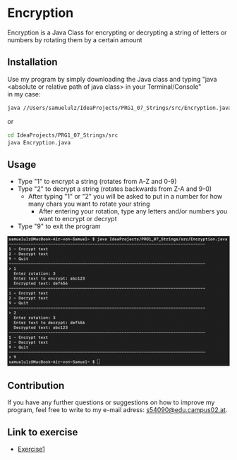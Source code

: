 # Encryption

Encryption is a Java Class for encrypting or decrypting a string of letters or numbers by rotating them by a certain amount

## Installation

Use my program by simply downloading the Java class and typing \"java \<absolute or relative path of java class\> in your Terminal/Console\"\
in my case:
```bash
java //Users/samuelulz/IdeaProjects/PRG1_07_Strings/src/Encryption.java
```
or
```bash
cd IdeaProjects/PRG1_07_Strings/src
java Encryption.java
```

## Usage

- Type \"1\" to encrypt a string (rotates from A-Z and 0-9)
- Type \"2\" to decrypt a string (rotates backwards from Z-A and 9-0)
  - After typing \"1\" or \"2\" you will be asked to put in a number for how many chars you want to rotate your string
    - After entering your rotation, type any letters and/or numbers you want to encrypt or decrypt
- Type \"9\" to exit the program

![This picture shows how to use Encryption.java](./resources/images/ex1_1.png)

## Contribution

If you have any further questions or suggestions on how to improve my program, feel free to write to my e-mail adress: s54090@edu.campus02.at.

## Link to exercise

- [Exercise1](./exercise1.md)